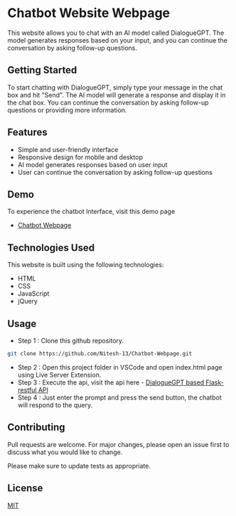 # Chatbot Website Webpage

This website allows you to chat with an AI model called DialogueGPT. The model generates responses based on your input, and you can continue the conversation by asking follow-up questions.

## Getting Started

To start chatting with DialogueGPT, simply type your message in the chat box and hit "Send". The AI model will generate a response and display it in the chat box. You can continue the conversation by asking follow-up questions or providing more information.

## Features
- Simple and user-friendly interface
- Responsive design for mobile and desktop
- AI model generates responses based on user input
- User can continue the conversation by asking follow-up questions

## Demo
To experience the chatbot Interface, visit this demo page

- [Chatbot Webpage](https://nitesh-13.github.io/Chatbot-Webpage/)

## Technologies Used
This website is built using the following technologies:

- HTML
- CSS
- JavaScript
- jQuery

## Usage
- Step 1 : Clone this github repository.
```bash
git clone https://github.com/Nitesh-13/Chatbot-Webpage.git
```
- Step 2 : Open this project folder in VSCode and open index.html page using Live Server Extension.
- Step 3 : Execute the api, visit the api here - [DialogueGPT based Flask-restful API](https://github.com/Nitesh-13/Chatbot-API)
- Step 4 :  Just enter the prompt and press the send button, the chatbot will respond to the query. 

## Contributing

Pull requests are welcome. For major changes, please open an issue first
to discuss what you would like to change.

Please make sure to update tests as appropriate.

## License

[MIT](https://choosealicense.com/licenses/mit/)